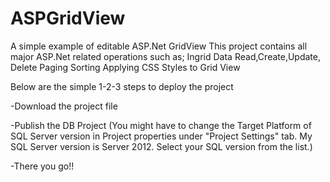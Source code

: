 # ASPGridView

A simple example of editable ASP.Net GridView
This project contains all major ASP.Net related operations such as;
Ingrid Data Read,Create,Update, Delete 
Paging
Sorting
Applying CSS Styles to Grid View

Below are the simple 1-2-3 steps to deploy the project

-Download the project file

-Publish the DB Project (You might have to change the Target Platform of SQL Server version  in Project properties under "Project Settings" tab. My SQL Server version is Server 2012. Select your SQL version from the list.)

-There you go!!

